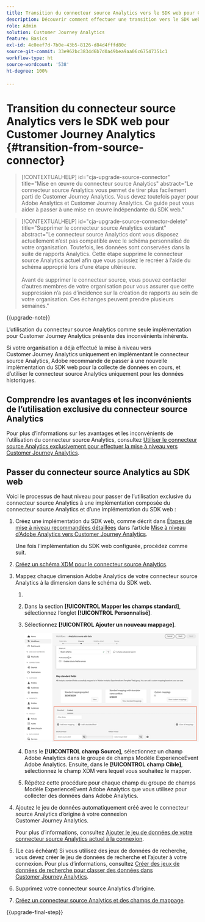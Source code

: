 ```yaml
---
title: Transition du connecteur source Analytics vers le SDK web pour Customer Journey Analytics
description: Découvrir comment effectuer une transition vers le SDK web à partir du connecteur source Analytics lors de la mise à niveau vers Customer Journey Analytics
role: Admin
solution: Customer Journey Analytics
feature: Basics
exl-id: 4c0eef7d-7b0e-43b5-8126-d84d4fffd80c
source-git-commit: 33e962bc3834d6b7d0a49bea9aa06c67547351c1
workflow-type: ht
source-wordcount: '538'
ht-degree: 100%

---
```


# Transition du connecteur source Analytics vers le SDK web pour Customer Journey Analytics {#transition-from-source-connector}

<!-- markdownlint-disable MD034 -->

>[!CONTEXTUALHELP]
>id="cja-upgrade-source-connector"
>title="Mise en œuvre du connecteur source Analytics"
>abstract="Le connecteur source Analytics vous permet de tirer plus facilement parti de Customer Journey Analytics. Vous devez toutefois payer pour Adobe Analytics et Customer Journey Analytics. Ce guide peut vous aider à passer à une mise en œuvre indépendante du SDK web."

<!-- markdownlint-enable MD034 -->

<!-- markdownlint-disable MD034 -->

>[!CONTEXTUALHELP]
>id="cja-upgrade-source-connector-delete"
>title="Supprimer le connecteur source Analytics existant"
>abstract="Le connecteur source Analytics dont vous disposez actuellement n’est pas compatible avec le schéma personnalisé de votre organisation. Toutefois, les données sont conservées dans la suite de rapports Analytics. Cette étape supprime le connecteur source Analytics actuel afin que vous puissiez le recréer à l’aide du schéma approprié lors d’une étape ultérieure.<br><br>Avant de supprimer le connecteur source, vous pouvez contacter d’autres membres de votre organisation pour vous assurer que cette suppression n’a pas d’incidence sur la création de rapports au sein de votre organisation. Ces échanges peuvent prendre plusieurs semaines."

<!-- markdownlint-enable MD034 -->

{{upgrade-note}}

L’utilisation du connecteur source Analytics comme seule implémentation pour Customer Journey Analytics présente des inconvénients inhérents.

Si votre organisation a déjà effectué la mise à niveau vers Customer Journey Analytics uniquement en implémentant le connecteur source Analytics, Adobe recommande de passer à une nouvelle implémentation du SDK web pour la collecte de données en cours, et d’utiliser le connecteur source Analytics uniquement pour les données historiques.

## Comprendre les avantages et les inconvénients de l’utilisation exclusive du connecteur source Analytics

Pour plus d’informations sur les avantages et les inconvénients de l’utilisation du connecteur source Analytics, consultez [Utiliser le connecteur source Analytics exclusivement pour effectuer la mise à niveau vers Customer Journey Analytics](/help/getting-started/cja-upgrade/cja-upgrade-alternative-source-connector.md).

## Passer du connecteur source Analytics au SDK web

Voici le processus de haut niveau pour passer de l’utilisation exclusive du connecteur source Analytics à une implémentation composée du connecteur source Analytics et d’une implémentation du SDK web :

1. Créez une implémentation du SDK web, comme décrit dans [Étapes de mise à niveau recommandées détaillées](/help/getting-started/cja-upgrade/cja-upgrade-recommendations.md#detailed-recommended-upgrade-steps) dans l’article [Mise à niveau d’Adobe Analytics vers Customer Journey Analytics](/help/getting-started/cja-upgrade/cja-upgrade-recommendations.md).

   Une fois l’implémentation du SDK web configurée, procédez comme suit.

1. [Créez un schéma XDM pour le connecteur source Analytics](/help/getting-started/cja-upgrade/cja-upgrade-source-connector-schema.md).

1. Mappez chaque dimension Adobe Analytics de votre connecteur source Analytics à la dimension dans le schéma du SDK web.

   1. &#x200B;
      <!-- how do you get here -->

   1. Dans la section **[!UICONTROL Mapper les champs standard]**, sélectionnez l’onglet **[!UICONTROL Personnalisé]**.

   1. Sélectionnez **[!UICONTROL Ajouter un nouveau mappage]**.

      ![Champs de schéma de recherche](assets/schema-mapping.png)

   1. Dans le **[!UICONTROL champ Source]**, sélectionnez un champ Adobe Analytics dans le groupe de champs Modèle ExperienceEvent Adobe Analytics. Ensuite, dans le **[!UICONTROL champ Cible]**, sélectionnez le champ XDM vers lequel vous souhaitez le mapper.

   1. Répétez cette procédure pour chaque champ du groupe de champs Modèle ExperienceEvent Adobe Analytics que vous utilisez pour collecter des données dans Adobe Analytics.

1. Ajoutez le jeu de données automatiquement créé avec le connecteur source Analytics d’origine à votre connexion Customer Journey Analytics.

   Pour plus d’informations, consultez [Ajouter le jeu de données de votre connecteur source Analytics actuel à la connexion](/help/getting-started/cja-upgrade/cja-upgrade-source-connector-dataset.md).

1. (Le cas échéant) Si vous utilisez des jeux de données de recherche, vous devez créer le jeu de données de recherche et l’ajouter à votre connexion. Pour plus d’informations, consultez [Créer des jeux de données de recherche pour classer des données dans Customer Journey Analytics](/help/getting-started/cja-upgrade/cja-upgrade-dataset-lookup.md).

1. Supprimez votre connecteur source Analytics d’origine. <!-- need to add steps somewhere about how to do this -->

1. [Créez un connecteur source Analytics et des champs de mappage](/help/getting-started/cja-upgrade/cja-upgrade-source-connector.md).

{{upgrade-final-step}}
